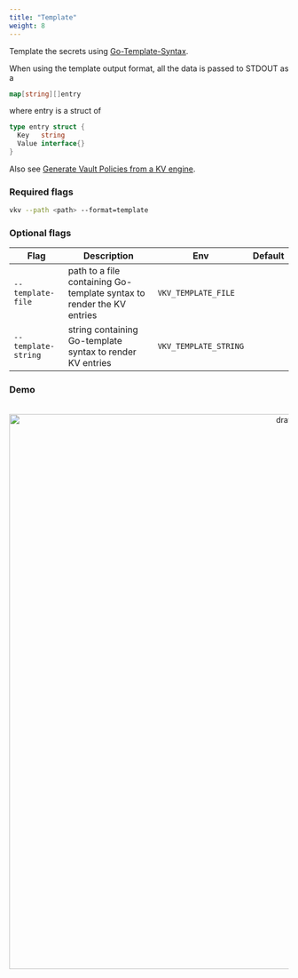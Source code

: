 ```yaml
---
title: "Template"
weight: 8
---
```


Template the secrets using [Go-Template-Syntax](https://pkg.go.dev/text/template).

When using the template output format, all the data is passed to STDOUT as a

```go
map[string][]entry
```

where entry is a struct of

```go
type entry struct {
  Key   string
  Value interface{}
}
```

Also see [Generate Vault Policies from a KV engine](https://falcosuessgott.github.io/vkv/export/advanced_examples/vault_policies/).

### Required flags

```bash
vkv --path <path> --format=template
```


### Optional flags
| Flag                  | Description                                                                       | Env                    | Default |
|-----------------------|-----------------------------------------------------------------------------------|------------------------|---------|
| `--template-file`     | path to a file containing Go-template syntax to render the KV entries             | `VKV_TEMPLATE_FILE`    |         |
| `--template-string`   | string containing Go-template syntax to render KV entries                         | `VKV_TEMPLATE_STRING`  |         |

### Demo
<div align="center">
<br>
<img src="https://media.githubusercontent.com/media/FalcoSuessgott/vkv/master/www/static/images/template.gif" alt="drawing" width="1000"/>
</div>